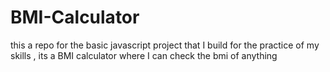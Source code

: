 # BMI-Calculator
this a repo for the basic javascript project that I build for the practice of my skills , its a BMI calculator where I can check the bmi of anything
